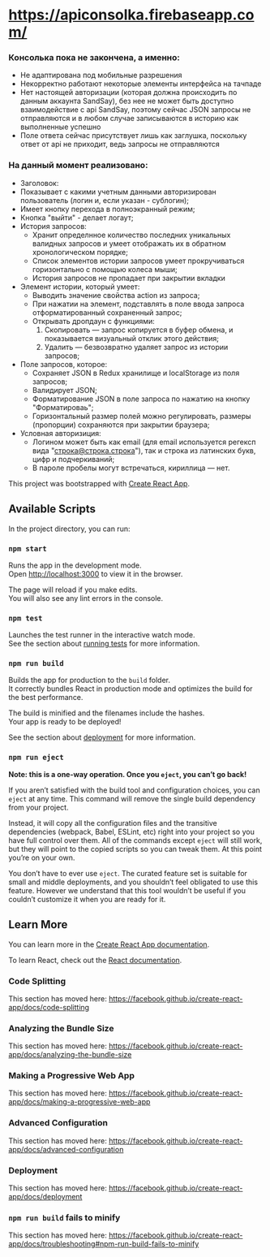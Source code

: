 # <https://apiconsolka.firebaseapp.com/> 

### Консолька пока не закончена, а именно:
 - Не адаптирована под мобильные разрешения
 - Некорректно работают некоторые элементы интерфейса на тачпаде
 - Нет настоящей авторизации (которая должна происходить по данным аккаунта SandSay), без нее не может быть доступно взаимодействие с api SandSay, поэтому сейчас JSON запросы не отправляются и в любом случае записываются в историю как выполненные успешно
 - Поле ответа сейчас присутствует лишь как заглушка, поскольку ответ от api не приходит, ведь запросы не отправляются

### На данный момент реализовано:
  - Заголовок: 
   - Показывает с какими учетным данными авторизирован пользователь (логин и, если указан - сублогин);
   - Имеет кнопку перехода в полноэкранный режим;
   - Кнопка "выйти" - делает логаут;
  - История запросов:
    - Хранит определнное количество последних уникальных валидных запросов и умеет отображать их в обратном хронологическом порядке;
    - Список элементов истории запросов умеет прокручиваться горизонтально с помощью колеса мыши;
    - История запросов не пропадает при закрытии вкладки
  - Элемент истории, который умеет:
    - Выводить значение свойства action из запроса;
    - При нажатии на элемент, подставлять в поле ввода запроса отформатированный сохраненный запрос;
    - Открывать дропдаун с функциями:
      1) Скопировать — запрос копируется в буфер обмена, и показывается визуальный отклик этого действия;
      2) Удалить — безвозвратно удаляет запрос из истории запросов;
  - Поле запросов, которое:
    - Сохраняет JSON в Redux хранилище и localStorage из поля запросов;
    - Валидирует JSON;
    - Форматирование JSON в поле запроса по нажатию на кнопку "Форматироваь";
    - Горизонтальный размер полей можно регулировать, размеры (пропорции) сохраняются при закрытии браузера;
  - Условная авторизиция:
    - Логином может быть как email (для email используется регексп вида "строка@строка.строка"), так и строка из латинских букв, цифр и подчеркиваний;
    - В пароле пробелы могут встречаться, кириллица — нет.
    
    
This project was bootstrapped with [Create React App](https://github.com/facebook/create-react-app).

## Available Scripts

In the project directory, you can run:

### `npm start`

Runs the app in the development mode.<br />
Open [http://localhost:3000](http://localhost:3000) to view it in the browser.

The page will reload if you make edits.<br />
You will also see any lint errors in the console.

### `npm test`

Launches the test runner in the interactive watch mode.<br />
See the section about [running tests](https://facebook.github.io/create-react-app/docs/running-tests) for more information.

### `npm run build`

Builds the app for production to the `build` folder.<br />
It correctly bundles React in production mode and optimizes the build for the best performance.

The build is minified and the filenames include the hashes.<br />
Your app is ready to be deployed!

See the section about [deployment](https://facebook.github.io/create-react-app/docs/deployment) for more information.

### `npm run eject`

**Note: this is a one-way operation. Once you `eject`, you can’t go back!**

If you aren’t satisfied with the build tool and configuration choices, you can `eject` at any time. This command will remove the single build dependency from your project.

Instead, it will copy all the configuration files and the transitive dependencies (webpack, Babel, ESLint, etc) right into your project so you have full control over them. All of the commands except `eject` will still work, but they will point to the copied scripts so you can tweak them. At this point you’re on your own.

You don’t have to ever use `eject`. The curated feature set is suitable for small and middle deployments, and you shouldn’t feel obligated to use this feature. However we understand that this tool wouldn’t be useful if you couldn’t customize it when you are ready for it.

## Learn More

You can learn more in the [Create React App documentation](https://facebook.github.io/create-react-app/docs/getting-started).

To learn React, check out the [React documentation](https://reactjs.org/).

### Code Splitting

This section has moved here: https://facebook.github.io/create-react-app/docs/code-splitting

### Analyzing the Bundle Size

This section has moved here: https://facebook.github.io/create-react-app/docs/analyzing-the-bundle-size

### Making a Progressive Web App

This section has moved here: https://facebook.github.io/create-react-app/docs/making-a-progressive-web-app

### Advanced Configuration

This section has moved here: https://facebook.github.io/create-react-app/docs/advanced-configuration

### Deployment

This section has moved here: https://facebook.github.io/create-react-app/docs/deployment

### `npm run build` fails to minify

This section has moved here: https://facebook.github.io/create-react-app/docs/troubleshooting#npm-run-build-fails-to-minify
